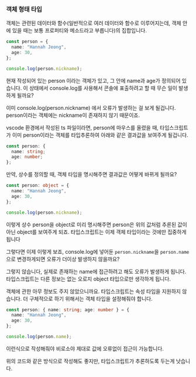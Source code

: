 ### 객체 형태 타입

객체는 관련된 데이터와 함수(일반적으로 여러 데이터와 함수로 이루어지는데, 객체 안에 있을 때는 보통 프로퍼티와 메소드라고 부릅니다)의 집합입니다.

```ts
const person = {
  name: "Hannah Jeong",
  age: 30,
};

console.log(person.nickname);
```

현재 작성되어 있는 person 이라는 객체가 있고, 그 안에 name과 age가 정의되어 있습니다. 이 상태에서 console.log를 사용해서 콘솔에 표출하려고 할 때 무슨 일이 발생하게 될까요?

이미 console.log(person.nickname) 에서 오류가 발생하는 걸 보게 될겁니다. person이라는 객체에는 nickname이 존재하지 않기 때문이죠.

vscode 환경에서 작성된 ts 파일이라면, person에 마우스를 올렸을 때, 타입스크립트가 이미 person이라는 객체를 타입추론하여 아래와 같은 결과값을 보여주게 될겁니다.

```ts
const person: {
  name: string;
  age: number;
};
```

만약, 상수를 정의할 때, 객체 타입을 명시해주면 결과값은 어떻게 바뀌게 될까요?

```ts
const person: object = {
  name: "Hannah Jeong",
  age: 30,
};

console.log(person.nickname);
```

이렇게 상수 person을 object로 미리 명시해주면 person은 위의 값처럼 추론된 값이 아닌 object를 보여주게 되죠.
타입스크립트는 이제 객체 타입이라는 것에만 집중하게 됩니다

그렇다면 이제 이렇게 보죠, console.log에 넣어둔 `person.nickname`을 `person.name` 으로 변경하게되면 오류가 더이상 발생하지 않을까요?

그렇지 않습니다, 실제로 존재하는 name에 접근하려고 해도 오류가 발생하게 됩니다. 타입스크립트는 다른 정보는 없는 오로지 object 타입으로만 생각하게 됩니다.

객체에 관한 아무 정보도 주지 않았으니까요. 타입스크립트는 속성 타입을 지원하지 않습니다. 더 구체적으로 하기 위해서는 객체 타입을 설정해줘야 합니다.

```ts
const person: { name: string; age: number } = {
  name: "Hannah Jeong",
  age: 30,
};

console.log(person.name);
```

이런식으로 작성해줘야 비로소야 제대로 값에 오류없이 접근이 가능합니다.

위의 코드와 같은 방식으로 작성해도 좋지만, 타입스크립트가 추론하도록 두는게 낫습니다.
